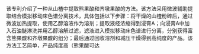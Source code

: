 

该专利介绍了一种从山楂中提取熊果酸和齐墩果酸的方法。该方法采用微波辅助提取结合模拟移动床色谱分离技术，具体包括以下步骤：将干燥的山楂粉碎后，通过微波加热提取，使用乙醇溶液作为溶剂；提取液经浓缩得到浸膏A；向浸膏A中加入石油醚淋洗并用乙醇溶解过滤，滤液进入模拟移动床色谱进行分离，分别获得富含熊果酸和齐墩果酸的组分；最后通过回收溶剂和减压干燥得到高纯度的产品。该方法工艺简单，产品纯度高（熊果酸可达